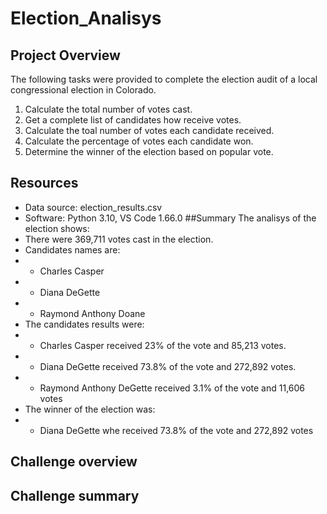 # Election_Analisys
## Project Overview
The following tasks were provided to complete the election audit of a local congressional election in Colorado.
1. Calculate the total number of votes cast.
2. Get a complete list of candidates how receive votes.
3. Calculate the toal number of votes each candidate received.
4. Calculate the percentage of votes each candidate won.
5. Determine the winner of the election based on popular vote.
## Resources
- Data source: election_results.csv
- Software: Python 3.10, VS Code 1.66.0
##Summary
The analisys of the election shows:
- There were 369,711 votes cast in the election.
- Candidates names are:
- - Charles Casper
- - Diana DeGette
- - Raymond Anthony Doane
- The candidates results were:
- - Charles Casper received 23% of the vote and 85,213 votes.
- - Diana DeGette received 73.8% of the vote and 272,892 votes.
- - Raymond Anthony DeGette received 3.1% of the vote and 11,606 votes
- The winner of the election was:
- - Diana DeGette whe received 73.8% of the vote and 272,892 votes
## Challenge overview

## Challenge summary
